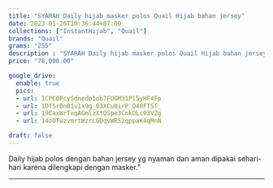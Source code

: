 ```yaml
---
title: "SYARAH Daily hijab masker polos Quail Hijab bahan jersey"
date: 2023-01-26T10:36:44+07:00
collections: ["InstantHijab", "Quail"]
brands: "Quail"
grams: "255"
description : "SYARAH Daily hijab masker polos Quail Hijab bahan jersey"
price: "78,000.00"

google_drive:
  enable: true
  pics:
  - url: 1CPC0PcySdnedo1ob7FUGM31Pl5yHF4Fp
  - url: 1Df5r0nB1v1x9g_83XCuBirP_Q40FT5f_
  - url: 19CaxWrTeqAGmlzXtQSpe3CnkOLc93VZg
  - url: 14oOTwzvmrtWzrLGDqvWR52qppaK4qMnN

draft: false
---
```


Daily hijab polos dengan bahan jersey yg nyaman dan aman dipakai sehari-hari karena dilengkapi dengan masker."

----------    
 
